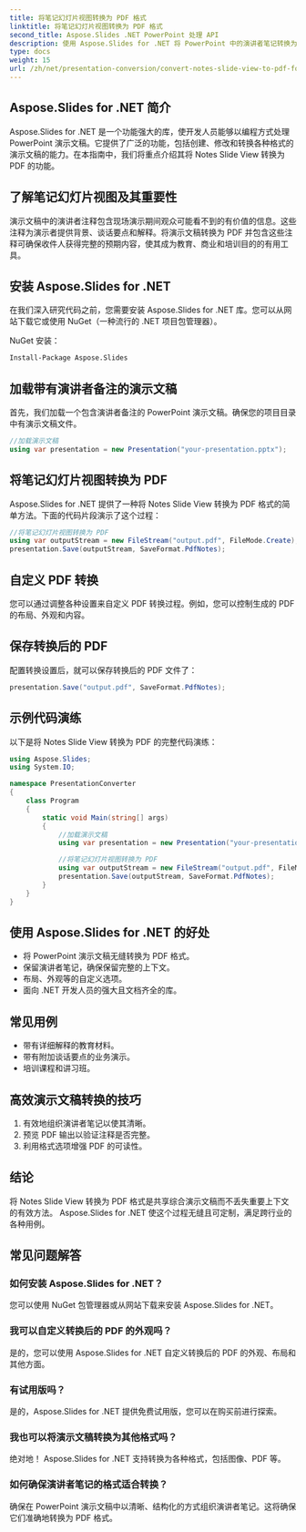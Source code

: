 ```yaml
---
title: 将笔记幻灯片视图转换为 PDF 格式
linktitle: 将笔记幻灯片视图转换为 PDF 格式
second_title: Aspose.Slides .NET PowerPoint 处理 API
description: 使用 Aspose.Slides for .NET 将 PowerPoint 中的演讲者笔记转换为 PDF。轻松保留上下文并自定义布局。
type: docs
weight: 15
url: /zh/net/presentation-conversion/convert-notes-slide-view-to-pdf-format/
---
```


## Aspose.Slides for .NET 简介

Aspose.Slides for .NET 是一个功能强大的库，使开发人员能够以编程方式处理 PowerPoint 演示文稿。它提供了广泛的功能，包括创建、修改和转换各种格式的演示文稿的能力。在本指南中，我们将重点介绍其将 Notes Slide View 转换为 PDF 的功能。

## 了解笔记幻灯片视图及其重要性

演示文稿中的演讲者注释包含现场演示期间观众可能看不到的有价值的信息。这些注释为演示者提供背景、谈话要点和解释。将演示文稿转换为 PDF 并包含这些注释可确保收件人获得完整的预期内容，使其成为教育、商业和培训目的的有用工具。

## 安装 Aspose.Slides for .NET

在我们深入研究代码之前，您需要安装 Aspose.Slides for .NET 库。您可以从网站下载它或使用 NuGet（一种流行的 .NET 项目包管理器）。

NuGet 安装：

```bash
Install-Package Aspose.Slides
```

## 加载带有演讲者备注的演示文稿

首先，我们加载一个包含演讲者备注的 PowerPoint 演示文稿。确保您的项目目录中有演示文稿文件。

```csharp
//加载演示文稿
using var presentation = new Presentation("your-presentation.pptx");
```

## 将笔记幻灯片视图转换为 PDF

Aspose.Slides for .NET 提供了一种将 Notes Slide View 转换为 PDF 格式的简单方法。下面的代码片段演示了这个过程：

```csharp
//将笔记幻灯片视图转换为 PDF
using var outputStream = new FileStream("output.pdf", FileMode.Create);
presentation.Save(outputStream, SaveFormat.PdfNotes);
```

## 自定义 PDF 转换

您可以通过调整各种设置来自定义 PDF 转换过程。例如，您可以控制生成的 PDF 的布局、外观和内容。

## 保存转换后的 PDF

配置转换设置后，就可以保存转换后的 PDF 文件了：

```csharp
presentation.Save("output.pdf", SaveFormat.PdfNotes);
```

## 示例代码演练

以下是将 Notes Slide View 转换为 PDF 的完整代码演练：

```csharp
using Aspose.Slides;
using System.IO;

namespace PresentationConverter
{
    class Program
    {
        static void Main(string[] args)
        {
            //加载演示文稿
            using var presentation = new Presentation("your-presentation.pptx");

            //将笔记幻灯片视图转换为 PDF
            using var outputStream = new FileStream("output.pdf", FileMode.Create);
            presentation.Save(outputStream, SaveFormat.PdfNotes);
        }
    }
}
```

## 使用 Aspose.Slides for .NET 的好处

- 将 PowerPoint 演示文稿无缝转换为 PDF 格式。
- 保留演讲者笔记，确保保留完整的上下文。
- 布局、外观等的自定义选项。
- 面向 .NET 开发人员的强大且文档齐全的库。

## 常见用例

- 带有详细解释的教育材料。
- 带有附加谈话要点的业务演示。
- 培训课程和讲习班。

## 高效演示文稿转换的技巧

1. 有效地组织演讲者笔记以使其清晰。
2. 预览 PDF 输出以验证注释是否完整。
3. 利用格式选项增强 PDF 的可读性。

## 结论

将 Notes Slide View 转换为 PDF 格式是共享综合演示文稿而不丢失重要上下文的有效方法。 Aspose.Slides for .NET 使这个过程无缝且可定制，满足跨行业的各种用例。

## 常见问题解答

### 如何安装 Aspose.Slides for .NET？

您可以使用 NuGet 包管理器或从网站下载来安装 Aspose.Slides for .NET。

### 我可以自定义转换后的 PDF 的外观吗？

是的，您可以使用 Aspose.Slides for .NET 自定义转换后的 PDF 的外观、布局和其他方面。

### 有试用版吗？

是的，Aspose.Slides for .NET 提供免费试用版，您可以在购买前进行探索。

### 我也可以将演示文稿转换为其他格式吗？

绝对地！ Aspose.Slides for .NET 支持转换为各种格式，包括图像、PDF 等。

### 如何确保演讲者笔记的格式适合转换？

确保在 PowerPoint 演示文稿中以清晰、结构化的方式组织演讲者笔记。这将确保它们准确地转换为 PDF 格式。